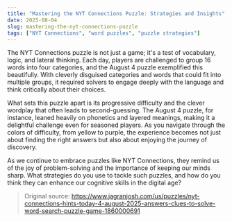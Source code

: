 ```yaml
---
title: "Mastering the NYT Connections Puzzle: Strategies and Insights"
date: 2025-08-04
slug: mastering-the-nyt-connections-puzzle
tags: ["NYT Connections", "word puzzles", "puzzle strategies"]
---
```


The NYT Connections puzzle is not just a game; it's a test of vocabulary, logic, and lateral thinking. Each day, players are challenged to group 16 words into four categories, and the August 4 puzzle exemplified this beautifully. With cleverly disguised categories and words that could fit into multiple groups, it required solvers to engage deeply with the language and think critically about their choices.

What sets this puzzle apart is its progressive difficulty and the clever wordplay that often leads to second-guessing. The August 4 puzzle, for instance, leaned heavily on phonetics and layered meanings, making it a delightful challenge even for seasoned players. As you navigate through the colors of difficulty, from yellow to purple, the experience becomes not just about finding the right answers but also about enjoying the journey of discovery.

As we continue to embrace puzzles like NYT Connections, they remind us of the joy of problem-solving and the importance of keeping our minds sharp. What strategies do you use to tackle such puzzles, and how do you think they can enhance our cognitive skills in the digital age?
> Original source: https://www.jagranjosh.com/us/puzzles/nyt-connections-hints-today-4-august-2025-answers-clues-to-solve-word-search-puzzle-game-1860000691